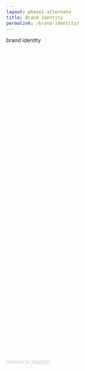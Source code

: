 ```yaml
---
layout: phase1-alternate
title: Brand Identity
permalink: /brand-identity/
---
```

<div class="phase1-site-wrapper">
    <div class="form_title_svn">
        brand identity
    </div>
    <div class="frow column-center">
        <div class="typeform-widget" data-url="https://svncrwns.typeform.com/to/mPM1ZV" style="width: 90%; height: 750px; margin:50px auto 30px; text-align:center;"></div> <script> (function() { var qs,js,q,s,d=document, gi=d.getElementById, ce=d.createElement, gt=d.getElementsByTagName, id="typef_orm", b="https://embed.typeform.com/"; if(!gi.call(d,id)) { js=ce.call(d,"script"); js.id=id; js.src=b+"embed.js"; q=gt.call(d,"script")[0]; q.parentNode.insertBefore(js,q) } })() </script> <div style="font-family: Sans-Serif;font-size: 12px;color: #999;opacity: 0.5; padding-top: 5px;"> powered by <a href="https://admin.typeform.com/signup?utm_campaign=mPM1ZV&utm_source=typeform.com-12026522-Basic&utm_medium=typeform&utm_content=typeform-embedded-poweredbytypeform&utm_term=EN" style="color: #999" target="_blank">Typeform</a> </div>
    </div>

</div>
